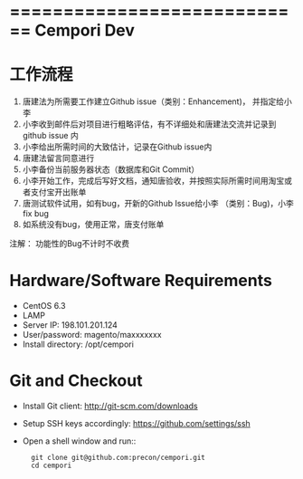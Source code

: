 ============================
Cempori Dev 
============================

工作流程
===========

1. 唐建法为所需要工作建立Github issue（类别：Enhancement)， 并指定给小李
2. 小李收到邮件后对项目进行粗略评估，有不详细处和唐建法交流并记录到github issue 内
3. 小李给出所需时间的大致估计，记录在Github issue内
4. 唐建法留言同意进行
5. 小李备份当前服务器状态（数据库和Git Commit）
6. 小李开始工作，完成后写好文档，通知唐验收，并按照实际所需时间用淘宝或者支付宝开出账单
7. 唐测试软件试用，如有bug，开新的Github Issue给小李 （类别：Bug)，小李fix bug
8. 如系统没有bug，使用正常，唐支付账单 

注解：
  功能性的Bug不计时不收费

Hardware/Software Requirements  
============================
- CentOS 6.3
- LAMP 
- Server IP: 198.101.201.124
- User/password: magento/maxxxxxxx
- Install directory: /opt/cempori




Git and Checkout
============================
- Install Git client: http://git-scm.com/downloads
- Setup SSH keys accordingly: https://github.com/settings/ssh
- Open a shell window and run::


	  	git clone git@github.com:precon/cempori.git
	  	cd cempori 


 



